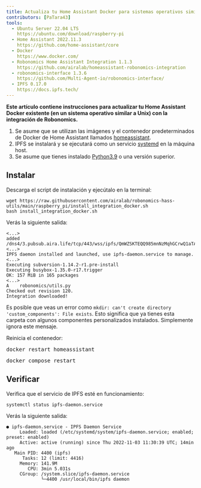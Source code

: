 ```yaml
---
title: Actualiza tu Home Assistant Docker para sistemas operativos similares a Unix
contributors: [PaTara43]
tools:   
  - Ubuntu Server 22.04 LTS
    https://ubuntu.com/download/raspberry-pi
  - Home Assistant 2022.11.3
    https://github.com/home-assistant/core
  - Docker
    https://www.docker.com/
  - Robonomics Home Assistant Integration 1.1.3
    https://github.com/airalab/homeassistant-robonomics-integration
  - robonomics-interface 1.3.6
    https://github.com/Multi-Agent-io/robonomics-interface/
  - IPFS 0.17.0
    https://docs.ipfs.tech/
---
```


**Este artículo contiene instrucciones para actualizar tu Home Assistant Docker existente (en un sistema operativo similar a Unix) con la integración de Robonomics.**

<robo-wiki-picture src="home-assistant/ha_docker.png" />

<robo-wiki-note type="warning" title="DISCLAIMER">

  1. Se asume que se utilizan las imágenes y el contenedor predeterminados de Docker de Home Assistant llamados <u>homeassistant</u>.
  2. IPFS se instalará y se ejecutará como un servicio <u>systemd</u> en la máquina host.
  3. Se asume que tienes instalado [Python3.9](https://www.python.org/downloads/) o una versión superior.

</robo-wiki-note>

## Instalar

Descarga el script de instalación y ejecútalo en la terminal:

<code-helper additionalLine="rasppi_username@rasppi_hostname">

```shell
wget https://raw.githubusercontent.com/airalab/robonomics-hass-utils/main/raspberry_pi/install_integration_docker.sh
bash install_integration_docker.sh
```

</code-helper>

Verás la siguiente salida:

<code-helper additionalLine="rasppi_username@rasppi_hostname">

```shell
<...>
added /dns4/3.pubsub.aira.life/tcp/443/wss/ipfs/QmWZSKTEQQ985mnNzMqhGCrwQ1aTA6sxVsorsycQz9cQrw
<...>
IPFS daemon installed and launched, use ipfs-daemon.service to manage.
<...>
Executing subversion-1.14.2-r1.pre-install
Executing busybox-1.35.0-r17.trigger
OK: 157 MiB in 165 packages
<...>
A    robonomics/utils.py
Checked out revision 120.
Integration downloaded!
```

</code-helper>

<robo-wiki-note type="note" title="Error: `custom_components` exists">

  Es posible que veas un error como `mkdir: can't create directory 'custom_components': File exists`. Esto significa que ya tienes esta carpeta con algunos componentes personalizados instalados. Simplemente ignora este mensaje.

</robo-wiki-note>

Reinicia el contenedor:

<robo-wiki-tabs>
  <robo-wiki-tab title="Docker">
    <code-helper additionalLine="rasppi_username@rasppi_hostname">
    <pre>docker restart homeassistant</pre>
    </code-helper>
  </robo-wiki-tab>
  <robo-wiki-tab title="Docker Compose">
    <code-helper additionalLine="rasppi_username@rasppi_hostname">
    <pre>docker compose restart</pre>
    </code-helper>
  </robo-wiki-tab>
</robo-wiki-tabs>


## Verificar

Verifica que el servicio de IPFS esté en funcionamiento:

<code-helper additionalLine="rasppi_username@rasppi_hostname">

```shell
systemctl status ipfs-daemon.service 
```

</code-helper>

Verás la siguiente salida:

<code-helper additionalLine="rasppi_username@rasppi_hostname">


```
● ipfs-daemon.service - IPFS Daemon Service
     Loaded: loaded (/etc/systemd/system/ipfs-daemon.service; enabled; preset: enabled)
     Active: active (running) since Thu 2022-11-03 11:30:39 UTC; 14min ago
   Main PID: 4400 (ipfs)
      Tasks: 12 (limit: 4416)
     Memory: 141.9M
        CPU: 3min 5.031s
     CGroup: /system.slice/ipfs-daemon.service
             └─4400 /usr/local/bin/ipfs daemon
```

</code-helper>
